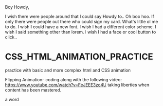 
Boy Howdy, 

I wish there were people around that I could say Howdy to.. Oh boo hoo. 
If only there were people out there who could sign my card. 
What's little ol me to do. I wish I could have a new font. I wish I had a different color scheme. I wish I said something other than lorem. I wish I had a face or cool button to click.. 

# CSS_HTML_ANIMATION_PRACTICE
practice with basic and more complex html and CSS animation

Flipping Animation- coding along with the following video:
https://www.youtube.com/watch?v=FeJEEE3zc4U
taking liberties when content has been mastered.

a word
